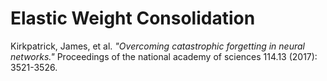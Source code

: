 # Elastic Weight Consolidation

Kirkpatrick, James, et al. *"Overcoming catastrophic forgetting in neural networks."* Proceedings of the national academy of sciences 114.13 (2017): 3521-3526.
